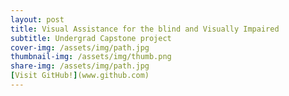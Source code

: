 ```yaml
---
layout: post
title: Visual Assistance for the blind and Visually Impaired
subtitle: Undergrad Capstone project
cover-img: /assets/img/path.jpg
thumbnail-img: /assets/img/thumb.png
share-img: /assets/img/path.jpg
[Visit GitHub!](www.github.com)
---
```

